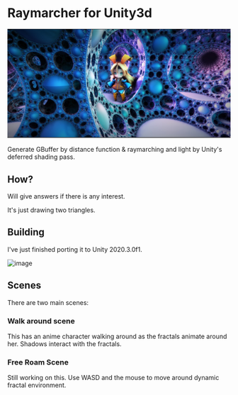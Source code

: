 # Raymarcher for Unity3d

![image](doc/Example.jpg)

Generate GBuffer by distance function & raymarching and light by Unity's deferred shading pass.  

## How?

Will give answers if there is any interest.

It's just drawing two triangles.

## Building

I've just finished porting it to Unity 2020.3.0f1.

![image](doc/ss1.jpg)

## Scenes

There are two main scenes:

### Walk around scene
This has an anime character walking around as the fractals animate around her. Shadows interact with the fractals.

### Free Roam Scene
Still working on this. Use  WASD and the mouse to move around dynamic fractal environment.
